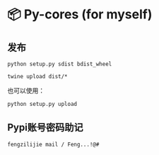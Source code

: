 📦 Py-cores (for myself)
=======================


发布
-----

```
python setup.py sdist bdist_wheel

twine upload dist/*
```

也可以使用：

```
python setup.py upload
```


Pypi账号密码助记
------

```
fengzilijie mail / Feng...!@#
```
